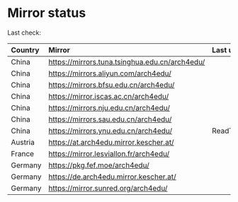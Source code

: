 <script src="./time.js"></script>
# Mirror status
Last check: <script type="text/javascript">localize(1696713221.789886);</script>

|Country|Mirror|Last update|
|:------|:-----|:----------|
|China|https://mirrors.tuna.tsinghua.edu.cn/arch4edu/|<script type="text/javascript">localize(1696660191);</script>|
|China|https://mirrors.aliyun.com/arch4edu/|<script type="text/javascript">localize(1696703767);</script>|
|China|https://mirrors.bfsu.edu.cn/arch4edu/|<script type="text/javascript">localize(1696703767);</script>|
|China|https://mirror.iscas.ac.cn/arch4edu/|<script type="text/javascript">localize(1696660191);</script>|
|China|https://mirrors.nju.edu.cn/arch4edu/|<script type="text/javascript">localize(1696617080);</script>|
|China|https://mirrors.sau.edu.cn/arch4edu/|<script type="text/javascript">localize(1696703767);</script>|
|China|https://mirrors.ynu.edu.cn/arch4edu/|ReadTimeout|
|Austria|https://at.arch4edu.mirror.kescher.at/|<script type="text/javascript">localize(1696703767);</script>|
|France|https://mirror.lesviallon.fr/arch4edu/|<script type="text/javascript">localize(1696660191);</script>|
|Germany|https://pkg.fef.moe/arch4edu/|<script type="text/javascript">localize(1696703767);</script>|
|Germany|https://de.arch4edu.mirror.kescher.at/|<script type="text/javascript">localize(1696703767);</script>|
|Germany|https://mirror.sunred.org/arch4edu/|<script type="text/javascript">localize(1696703767);</script>|

<script src="./tablefilter/tablefilter.js"></script>
<script src="./table.js"></script>